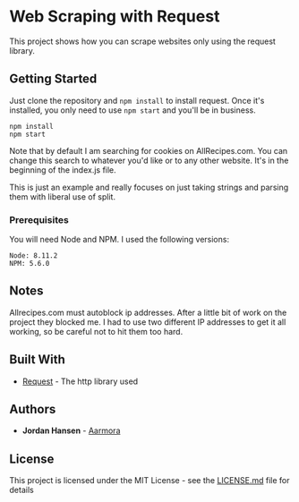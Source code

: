# Web Scraping with Request

This project shows how you can scrape websites only using the request library.

## Getting Started

Just clone the repository and `npm install` to install request. Once it's installed, you only need to use `npm start` and you'll be in business.

```
npm install
npm start
```

Note that by default I am searching for cookies on AllRecipes.com. You can change this search to whatever you'd like or to any other website. It's in the beginning of the index.js file.

This is just an example and really focuses on just taking strings and parsing them with liberal use of split.

### Prerequisites

You will need Node and NPM. I used the following versions:

```
Node: 8.11.2
NPM: 5.6.0
```

## Notes

Allrecipes.com must autoblock ip addresses. After a little bit of work on the project they blocked me. I had to use two different IP addresses to get it all working, so be careful not to hit them too hard.

## Built With

* [Request](https://github.com/request/request) - The http library used

## Authors

* **Jordan Hansen** - [Aarmora](https://github.com/aarmora)


## License

This project is licensed under the MIT License - see the [LICENSE.md](LICENSE.md) file for details
